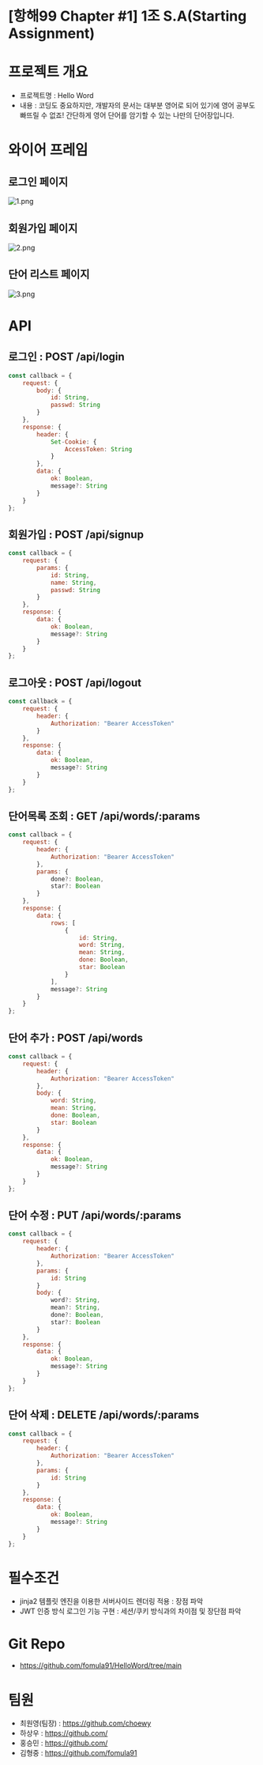 # [항해99 Chapter #1] 1조 S.A(Starting Assignment)

# 프로젝트 개요

- 프로젝트명 : Hello Word
- 내용 : 코딩도 중요하지만, 개발자의 문서는 대부분 영어로 되어 있기에 영어 공부도 빠뜨릴 수 없죠! 간단하게 영어 단어를 암기할 수 있는 나만의 단어장입니다.

# 와이어 프레임

## 로그인 페이지

![1.png](images/1.PNG)

## 회원가입 페이지

![2.png](images/2.png)

## 단어 리스트 페이지

![3.png](images/3.png)

# API

## 로그인 : POST	/api/login

```js
const callback = {
    request: {
        body: {
            id: String,
            passwd: String
        }
	},
	response: {
        header: {
            Set-Cookie: {
                AccessToken: String
        	}
        },
        data: {
            ok: Boolean,
            message?: String
        }
    }
};
```

## 회원가입 : POST	/api/signup

```js
const callback = {
    request: {
        params: {
            id: String,
            name: String,
            passwd: String
        }
	},
	response: {
        data: {
            ok: Boolean,
            message?: String
        }
    }
};
```

## 로그아웃 : POST	/api/logout

```js
const callback = {
    request: {
        header: {
        	Authorization: "Bearer AccessToken"  
        }
    },
	response: {
        data: {
            ok: Boolean,
            message?: String
        }
    }
};
```

## 단어목록 조회 : GET	/api/words/:params

```js
const callback = {
    request: {
        header: {
        	Authorization: "Bearer AccessToken"  
        },
        params: {
            done?: Boolean,
            star?: Boolean
        }
	},
	response: {
        data: {
            rows: [
                {
                    id: String,
                    word: String,
                    mean: String,
                    done: Boolean,
                    star: Boolean
                }
            ],
            message?: String
        }
    }
};
```

## 단어 추가 : POST	/api/words

```js
const callback = {
    request: {
        header: {
        	Authorization: "Bearer AccessToken"  
        },
        body: {
            word: String,
            mean: String,
            done: Boolean,
            star: Boolean
		}
	},
	response: {
        data: {
            ok: Boolean,
            message?: String
        }
    }
};
```

## 단어 수정 : PUT	/api/words/:params

```js
const callback = {
    request: {
        header: {
        	Authorization: "Bearer AccessToken"  
        },
        params: {
            id: String
		}
        body: {
            word?: String,
            mean?: String,
            done?: Boolean,
            star?: Boolean
		}
	},
	response: {
        data: {
            ok: Boolean,
            message?: String
        }
    }
};
```

## 단어 삭제 : DELETE	/api/words/:params

```js
const callback = {
    request: {
        header: {
        	Authorization: "Bearer AccessToken"  
        },
        params: {
            id: String
		}
	},
	response: {
        data: {
            ok: Boolean,
            message?: String
        }
    }
};
```

# 필수조건

- jinja2 템플릿 엔진을 이용한 서버사이드 렌더링 적용 : 장점 파악
- JWT 인증 방식 로그인 기능 구현 : 세션/쿠키 방식과의 차이점 및 장단점 파악

# Git Repo

- https://github.com/fomula91/HelloWord/tree/main

# 팀원

- 최원영(팀장) : https://github.com/choewy
- 하상우 : https://github.com/
- 홍승민 : https://github.com/
- 김형중 : https://github.com/fomula91